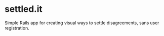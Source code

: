 settled.it
==========

Simple Rails app for creating visual ways to settle disagreements, sans user registration.